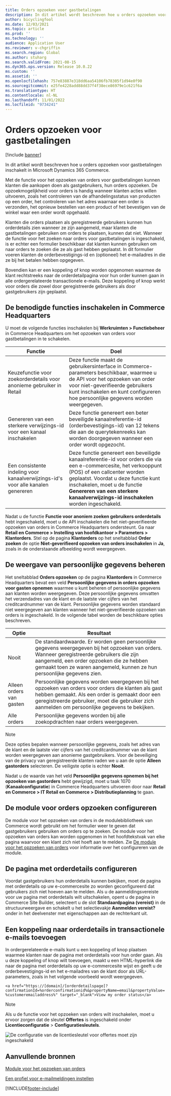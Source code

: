 ```yaml
---
title: Orders opzoeken voor gastbetalingen
description: In dit artikel wordt beschreven hoe u orders opzoeken voor gastbetalingen inschakelt in Microsoft Dynamics 365 Commerce.
author: bicyclingfool
ms.date: 12/03/2021
ms.topic: article
ms.prod: ''
ms.technology: ''
audience: Application User
ms.reviewer: v-chgriffin
ms.search.region: Global
ms.author: stuharg
ms.search.validFrom: 2021-08-15
ms.dyn365.ops.version: Release 10.0.22
ms.custom: ''
ms.assetid: ''
ms.openlocfilehash: 757e83887e318dd6aa54106fb78305f1d94e0f90
ms.sourcegitcommit: e25fe4228add88dd37f4f38ece86979e1c621f6a
ms.translationtype: HT
ms.contentlocale: nl-NL
ms.lasthandoff: 11/01/2022
ms.locfileid: "9734241"
---
```

# <a name="enable-order-lookup-for-guest-checkouts"></a>Orders opzoeken voor gastbetalingen

[!include [banner](includes/banner.md)]

In dit artikel wordt beschreven hoe u orders opzoeken voor gastbetalingen inschakelt in Microsoft Dynamics 365 Commerce.

Met de functie voor het opzoeken van orders voor gastbetalingen kunnen klanten die aankopen doen als gastgebruikers, hun orders opzoeken. De opzoekmogelijkheid voor orders is handig wanneer klanten acties willen uitvoeren, zoals het controleren van de afhandelingsstatus van producten op een order, het controleren van het adres waarnaar een order is verzonden, het opnieuw bestellen van een product of het bevestigen van de winkel waar een order wordt opgehaald.

Klanten die orders plaatsen als geregistreerde gebruikers kunnen hun orderdetails zien wanneer ze zijn aangemeld, maar klanten die gastbetalingen gebruiken om orders te plaatsen, kunnen dat niet. Wanneer de functie voor het zoeken naar orders voor gastbetalingen is ingeschakeld, is er echter een formulier beschikbaar dat klanten kunnen gebruiken om naar orders te zoeken die ze als gast hebben geplaatst. In dit formulier voeren klanten de orderbevestigings-id en (optioneel) het e-mailadres in die ze bij het betalen hebben opgegeven.

Bovendien kan er een koppeling of knop worden opgenomen waarmee de klant rechtstreeks naar de orderdetailpagina voor hun order kunnen gaan in alle ordergerelateerde transactionele e-mails. Deze koppeling of knop werkt voor orders die zowel door geregistreerde gebruikers als door gastgebruikers zijn geplaatst.

## <a name="turn-on-necessary-features-in-commerce-headquarters"></a>De benodigde functies inschakelen in Commerce Headquarters

U moet de volgende functies inschakelen bij **Werkruimten \> Functiebeheer** in Commerce Headquarters om het opzoeken van orders voor gastbetalingen in te schakelen.

| Functie | Doel |
|---------|---------|
| Keuzefunctie voor zoekorderdetails voor anonieme gebruiker in Retail | Deze functie maakt de gebruikersinterface in Commerce-parameters beschikbaar, waarmee u de API voor het opzoeken van order voor niet-geverifieerde gebruikers kunt inschakelen en kunt configureren hoe persoonlijke gegevens worden weergegeven. |
| Genereren van een sterkere verwijzings-id voor een kanaal inschakelen | Deze functie genereert een beter beveiligde kanaalreferentie-id (orderbevestigings-id) van 12 tekens die aan de querytekenreeks kan worden doorgegeven wanneer een order wordt opgezocht. |
| Een consistente indeling voor kanaalverwijzings-id's voor alle kanalen genereren | Deze functie genereert een beveiligde kanaalreferentie-id voor orders die via een e-commercesite, het verkooppunt (POS) of een callcenter worden geplaatst. Voordat u deze functie kunt inschakelen, moet u de functie **Genereren van een sterkere kanaalverwijzings-id inschakelen** worden ingeschakeld. |

Nadat u de functie **Functie voor anoniem zoeken gebruikers orderdetails** hebt ingeschakeld, moet u de API inschakelen die het niet-geverifieerde opzoeken van orders in Commerce Headquarters ondersteunt. Ga naar **Retail en Commerce \> Instelling van hoofdkantoor \> Parameters \> Klantorders**. Stel op de pagina **Klantorders** op het sneltabblad **Order zoeken** de optie **Niet-geverifieerd opzoeken van orders inschakelen** in **Ja**, zoals in de onderstaande afbeelding wordt weergegeven.

## <a name="manage-the-display-of-personal-data"></a>De weergave van persoonlijke gegevens beheren

Het sneltabblad **Orders opzoeken** op de pagina **Klantorders** in Commerce Headquarters bevat een veld **Persoonlijke gegevens in orders opzoeken voor gasten opnemen** waarmee u kunt beheren of persoonlijke gegevens aan klanten worden weergegeven. Deze persoonlijke gegevens omvatten het verzendadres van de klant en de laatste vier cijfers van het creditcardnummer van de klant. Persoonlijke gegevens worden standaard niet weergegeven aan klanten wanneer het niet-geverifieerde opzoeken van orders is ingeschakeld. In de volgende tabel worden de beschikbare opties beschreven.

| Optie | Resultaat |
|--------|--------|
| Nooit | De standaardwaarde. Er worden geen persoonlijke gegevens weergegeven bij het opzoeken van orders. Wanneer geregistreerde gebruikers die zijn aangemeld, een order opzoeken die ze hebben gemaakt toen ze waren aangemeld, kunnen ze hun persoonlijke gegevens zien. |
| Alleen orders van gasten | Persoonlijke gegevens worden weergegeven bij het opzoeken van orders voor orders die klanten als gast hebben gemaakt. Als een order is gemaakt door een geregistreerde gebruiker, moet die gebruiker zich aanmelden om persoonlijke gegevens te bekijken. |
| Alle orders | Persoonlijke gegevens worden bij alle zoekopdrachten naar orders weergegeven. |

> [!NOTE]
> Deze opties bepalen wanneer persoonlijke gegevens, zoals het adres van de klant en de laatste vier cijfers van het creditcardnummer van de klant worden weergegeven aan anonieme gastgebruikers. Voor de beveiliging van de privacy van geregistreerde klanten raden we u aan de optie **Alleen gastorders** selecteren. De veiligste optie is echter **Nooit**.

Nadat u de waarde van het veld **Persoonlijke gegevens opnemen bij het opzoeken van gastorders** hebt gewijzigd, moet u taak 1070 (**Kanaalconfiguratie**) in Commerce Headquarters uitvoeren door naar **Retail en Commerce \> IT Retail en Commerce \> Distributieplanning** te gaan.

## <a name="configure-the-order-lookup-module"></a>De module voor orders opzoeken configureren

De module voor het opzoeken van orders in de modulebibliotheek van Commerce wordt gebruikt om het formulier weer te geven dat gastgebruikers gebruiken om orders op te zoeken. De module voor het opzoeken van orders kan worden opgenomen in het hoofdtekstvak van elke pagina waarvoor een klant zich niet hoeft aan te melden. Zie [De module voor het opzoeken van orders](order-lookup-module.md) voor informatie over het configureren van de module.

## <a name="configure-the-order-details-page"></a>De pagina met orderdetails configureren

Voordat gastgebruikers hun orderdetails kunnen bekijken, moet de pagina met orderdetails op uw e-commercesite zo worden geconfigureerd dat gebruikers zich niet hoeven aan te melden. Als u de aanmeldingsvereiste voor uw pagina met orderdetails wilt uitschakelen, opent u de pagina in Commerce Site Builder, selecteert u de slot **Standaardpagina (vereist)** in de structuurweergave en schakelt u het selectievakje **Aanmelden vereist?** onder in het deelvenster met eigenschappen aan de rechterkant uit.

## <a name="add-a-link-to-order-details-in-transactional-emails"></a>Een koppeling naar orderdetails in transactionele e-mails toevoegen

In ordergerelateerde e-mails kunt u een koppeling of knop plaatsen waarmee klanten naar de pagina met orderdetails voor hun order gaan. Als u deze koppeling of knop wilt toevoegen, maakt u een HTML-hyperlink die naar de pagina met orderdetails op uw e-commercesite wijst en geeft u de orderbevestigings-id en het e-mailadres van de klant door als URL-parameters, zoals in het volgende voorbeeld wordt weergegeven.

`<a href="https://[domain]/[orderdetailspage]?confirmationId=%orderconfirmationid%&propertyName=email&propertyValue=%customeremailaddress%" target="_blank">View my order status</a>`

> [!NOTE]
> Als u de functie voor het opzoeken van orders wilt inschakelen, moet u ervoor zorgen dat de sleutel **Offertes** is ingeschakeld onder **Licentieconfiguratie** > **Configuratiesleutels**.
>
>![De configuratie van de licentiesleutel voor offertes moet zijn ingeschakeld](./media/Quotations_License_Key_Configuration.png)

## <a name="additional-resources"></a>Aanvullende bronnen

[Module voor het opzoeken van orders](order-lookup-module.md)

[Een profiel voor e-mailmeldingen instellen](email-notification-profiles.md)

[!INCLUDE[footer-include](../includes/footer-banner.md)]
